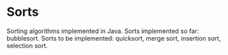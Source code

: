 # Sorts
Sorting algorithms implemented in Java.
Sorts implemented so far: bubblesort.
Sorts to be implemented: quicksort, merge sort, insertion sort, selection sort.
